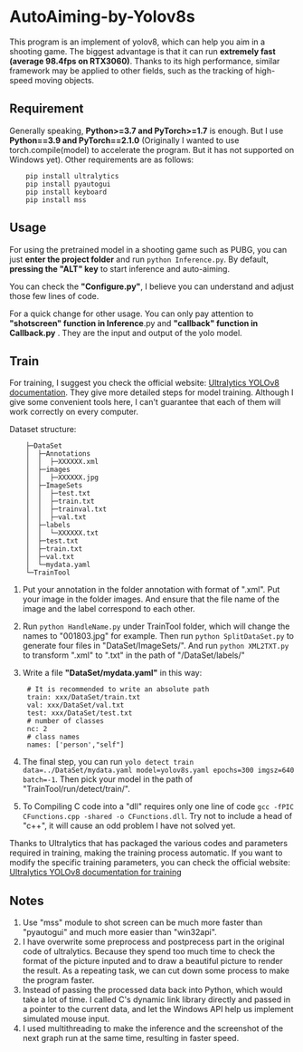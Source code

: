 # AutoAiming-by-Yolov8s
This program is an implement of yolov8, which can help you aim in a shooting game. The biggest advantage is that it can run **extremely fast (average 98.4fps on RTX3060)**. Thanks to its high performance, similar framework may be applied to other fields, such as the tracking of high-speed moving objects.

## Requirement
Generally speaking, **Python>=3.7 and PyTorch>=1.7** is enough. But I use **Python==3.9 and PyTorch==2.1.0** (Originally I wanted to use torch.compile(model) to accelerate the program. But it has not supported on Windows yet). Other requirements are as follows:

        pip install ultralytics
        pip install pyautogui
        pip install keyboard
        pip install mss

## Usage
For using the pretrained model in a shooting game such as PUBG, you can just **enter the project folder** and run 
``python Inference.py``. By default, **pressing the "ALT" key** to start inference and auto-aiming.

You can check the **"Configure.py"**, I believe you can understand and adjust those few lines of code.

For a quick change for other usage. You can only pay attention to **"shotscreen" function in Inference**.py and **"callback" function in Callback.py** . They are the input and output of the yolo model.

## Train
For training, I suggest you check the official website:
[Ultralytics YOLOv8 documentation](https://docs.ultralytics.com/). They give more detailed steps for model training. Although I give some convenient tools here, I can't guarantee that each of them will work correctly on every computer.

Dataset structure:

        ├─DataSet
        │  ├─Annotations
        │  │  ├─XXXXXX.xml
        │  ├─images
        │  │  ├─XXXXXX.jpg
        │  ├─ImageSets
        │  │  ├─test.txt
        │  │  ├─train.txt
        │  │  ├─trainval.txt
        │  │  ├─val.txt
        │  ├─labels
        │  │  └─XXXXXX.txt
        │  ├─test.txt
        │  ├─train.txt
        │  ├─val.txt
        │  └─mydata.yaml
        └─TrainTool

1. Put your annotation in the folder annotation with format of ".xml". Put your image in the folder images. And ensure that the file name of the image and the label correspond to each other.
2. Run ``python HandleName.py`` under TrainTool folder, which will change the names to "001803.jpg" for example. Then run ``python SplitDataSet.py`` to generate four files in "DataSet/ImageSets/". And run ``python XML2TXT.py`` to transform ".xml" to ".txt" in the path of "/DataSet/labels/"
3. Write a file **"DataSet/mydata.yaml"** in this way:

        # It is recommended to write an absolute path
        train: xxx/DataSet/train.txt
        val: xxx/DataSet/val.txt
        test: xxx/DataSet/test.txt
        # number of classes
        nc: 2
        # class names
        names: ['person',"self"]
4. The final step, you can run ``yolo detect train data=../DataSet/mydata.yaml model=yolov8s.yaml epochs=300 imgsz=640 batch=-1``. Then pick your model in the path of "TrainTool/run/detect/train/". 
5. To Compiling C code into a "dll" requires only one line of code ``gcc -fPIC CFunctions.cpp -shared -o CFunctions.dll``. Try not to include a head of "c++", it will cause an odd problem I have not solved yet.

Thanks to Ultralytics that has packaged the various codes and parameters required in training, making the training process automatic. If you want to modify the specific training parameters, you can check the official website: [Ultralytics YOLOv8 documentation for training](https://docs.ultralytics.com/modes/train/)

## Notes
1. Use "mss" module to shot screen can be much more faster than "pyautogui" and much more easier than "win32api".  
2. I have overwrite some preprocess and postprecess part in the original code of ultralytics. Because they spend too much time to check the format of the picture inputed and to draw a beautiful picture to render the result. As a repeating task, we can cut down some process to make the program faster.
3. Instead of passing the processed data back into Python, which would take a lot of time. I called C's dynamic link library directly and passed in a pointer to the current data, and let the Windows API help us implement simulated mouse input.
4. I used multithreading to make the inference and the screenshot of the next graph run at the same time, resulting in faster speed.

